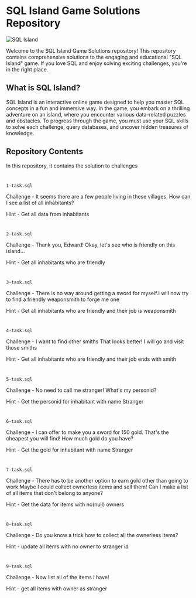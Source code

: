 
# SQL Island Game Solutions Repository

![SQL Island](https://example.com/sql_island_banner.jpg)

Welcome to the SQL Island Game Solutions repository! This repository contains comprehensive solutions to the engaging and educational "SQL Island" game. If you love SQL and enjoy solving exciting challenges, you're in the right place.

## What is SQL Island?

SQL Island is an interactive online game designed to help you master SQL concepts in a fun and immersive way. In the game, you embark on a thrilling adventure on an island, where you encounter various data-related puzzles and obstacles. To progress through the game, you must use your SQL skills to solve each challenge, query databases, and uncover hidden treasures of knowledge.

## Repository Contents

In this repository, it contains the solution to challenges

#
`1-task.sql`

Challenge - It seems there are a few people living in these villages. 
How can I see a list of all inhabitants?

Hint      - Get all data from inhabitants

#
`2-task.sql`

Challenge - Thank you, Edward! Okay, let's see who is friendly on this island...

Hint      - Get all inhabitants who are friendly

#
`3-task.sql`

Challenge - There is no way around getting a sword for myself.I will now try to find a friendly weaponsmith to forge me one

Hint      - Get all inhabitants who are friendly and their job is weaponsmith

#
`4-task.sql`

Challenge - I want to find other smiths That looks better! I will go and visit those smiths

Hint      - Get all inhabitants who are friendly and their job ends with smith

#
`5-task.sql`

Challenge - No need to call me stranger! What's my personid?

Hint      - Get the personid for inhabitant with name Stranger

#
`6-task.sql`

Challenge - I can offer to make you a sword for 150 gold. That's the cheapest you will find! How much gold do you have?

Hint      - Get the gold for inhabitant with name Stranger

#
`7-task.sql`

Challenge - There has to be another option to earn gold other than going to work.Maybe I could collect ownerless items and sell them! Can I make a list of all items that don't belong to anyone?

Hint      - Get the data for items with no(null) owners

#
`8-task.sql`

Challenge - Do you know a trick how to collect all the ownerless items?

Hint      - update all items with no owner to stranger id

#
`9-task.sql`

Challenge - Now list all of the items I have!

Hint      - get all items with owner as stranger